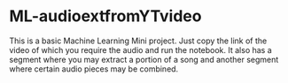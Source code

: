 # ML-audioextfromYTvideo
This is a basic Machine Learning Mini project.
Just copy the link of the video of which you require the audio and run the notebook.
It also has a segment where you may extract a portion of a song and another segment where certain audio pieces may be combined.
